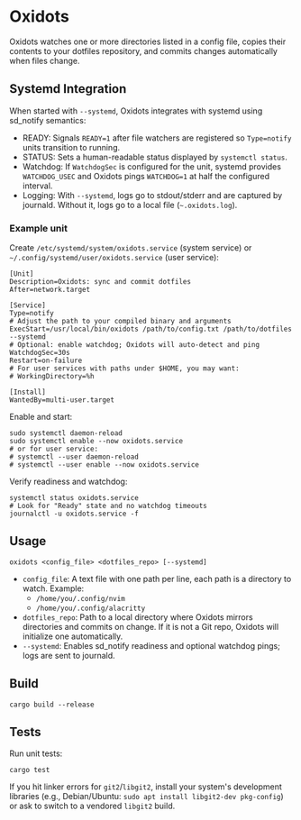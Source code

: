 # Oxidots

Oxidots watches one or more directories listed in a config file, copies their contents to your dotfiles repository, and commits changes automatically when files change.

## Systemd Integration

When started with `--systemd`, Oxidots integrates with systemd using sd_notify semantics:

- READY: Signals `READY=1` after file watchers are registered so `Type=notify` units transition to running.
- STATUS: Sets a human-readable status displayed by `systemctl status`.
- Watchdog: If `WatchdogSec` is configured for the unit, systemd provides `WATCHDOG_USEC` and Oxidots pings `WATCHDOG=1` at half the configured interval.
- Logging: With `--systemd`, logs go to stdout/stderr and are captured by journald. Without it, logs go to a local file (`~.oxidots.log`).

### Example unit

Create `/etc/systemd/system/oxidots.service` (system service) or `~/.config/systemd/user/oxidots.service` (user service):

```
[Unit]
Description=Oxidots: sync and commit dotfiles
After=network.target

[Service]
Type=notify
# Adjust the path to your compiled binary and arguments
ExecStart=/usr/local/bin/oxidots /path/to/config.txt /path/to/dotfiles --systemd
# Optional: enable watchdog; Oxidots will auto-detect and ping
WatchdogSec=30s
Restart=on-failure
# For user services with paths under $HOME, you may want:
# WorkingDirectory=%h

[Install]
WantedBy=multi-user.target
```

Enable and start:

```
sudo systemctl daemon-reload
sudo systemctl enable --now oxidots.service
# or for user service:
# systemctl --user daemon-reload
# systemctl --user enable --now oxidots.service
```

Verify readiness and watchdog:

```
systemctl status oxidots.service
# Look for "Ready" state and no watchdog timeouts
journalctl -u oxidots.service -f
```

## Usage

```
oxidots <config_file> <dotfiles_repo> [--systemd]
```

- `config_file`: A text file with one path per line, each path is a directory to watch. Example:
  - `/home/you/.config/nvim`
  - `/home/you/.config/alacritty`
- `dotfiles_repo`: Path to a local directory where Oxidots mirrors directories and commits on change. If it is not a Git repo, Oxidots will initialize one automatically.
- `--systemd`: Enables sd_notify readiness and optional watchdog pings; logs are sent to journald.


## Build

```
cargo build --release
```

## Tests

Run unit tests:

```
cargo test
```

If you hit linker errors for `git2`/`libgit2`, install your system's development libraries (e.g., Debian/Ubuntu: `sudo apt install libgit2-dev pkg-config`) or ask to switch to a vendored `libgit2` build.
